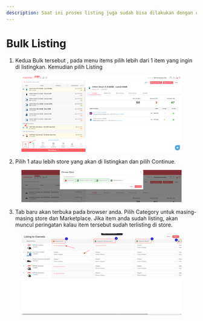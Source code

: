 ```yaml
---
description: Saat ini proses listing juga sudah bisa dilakukan dengan cara Bulk.
---
```


# Bulk Listing

1. Kedua Bulk tersebut , pada menu items pilih lebih dari 1 item yang ingin di listingkan. Kemudian pilih Listing

<figure><img src="../../.gitbook/assets/tnc.png" alt=""><figcaption></figcaption></figure>

2. Pilih 1 atau lebih store yang akan di listingkan dan pilih Continue.

<figure><img src="../../.gitbook/assets/fds.png" alt=""><figcaption></figcaption></figure>

3. Tab baru akan terbuka pada browser anda. Pilih Category untuk masing-masing store dan Marketplace. Jika item anda sudah listing, akan muncul peringatan kalau item tersebut sudah terlisting di store.

<figure><img src="../../.gitbook/assets/pij.png" alt=""><figcaption></figcaption></figure>
